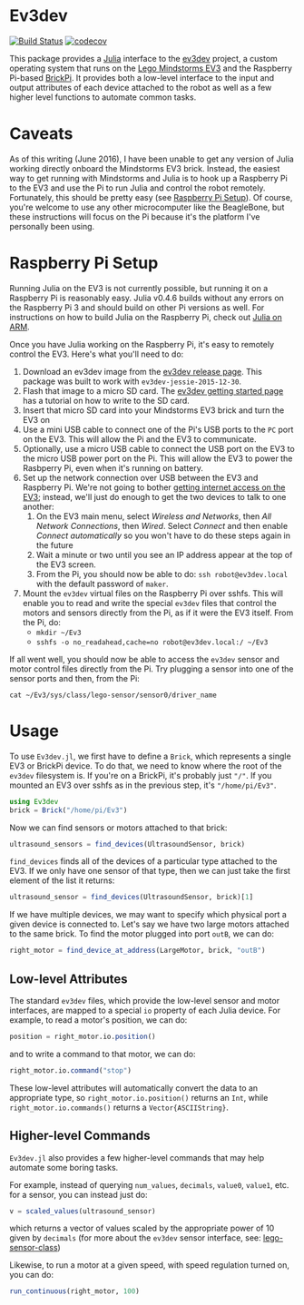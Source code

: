# Ev3dev

[![Build Status](https://travis-ci.org/rdeits/Ev3dev.jl.svg?branch=master)](https://travis-ci.org/rdeits/Ev3dev.jl)
[![codecov](https://codecov.io/gh/rdeits/Ev3dev.jl/branch/master/graph/badge.svg)](https://codecov.io/gh/rdeits/Ev3dev.jl)

This package provides a [Julia](http://julialang.org/) interface to the [ev3dev](http://www.ev3dev.org/) project, a custom operating system that runs on the [Lego Mindstorms EV3](http://www.lego.com/en-us/mindstorms/products/31313-mindstorms-ev3) and the Raspberry Pi-based [BrickPi](http://www.dexterindustries.com/BrickPi/). It provides both a low-level interface to the input and output attributes of each device attached to the robot as well as a few higher level functions to automate common tasks.

# Caveats

As of this writing (June 2016), I have been unable to get any version of Julia working directly onboard the Mindstorms EV3 brick. Instead, the easiest way to get running with Mindstorms and Julia is to hook up a Raspberry Pi to the EV3 and use the Pi to run Julia and control the robot remotely. Fortunately, this should be pretty easy (see [Raspberry Pi Setup](#raspberry_pi_setup)). Of course, you're welcome to use any other microcomputer like the BeagleBone, but these instructions will focus on the Pi because it's the platform I've personally been using.  

# Raspberry Pi Setup

Running Julia on the EV3 is not currently possible, but running it on a Raspberry Pi is reasonably easy. Julia v0.4.6 builds without any errors on the Raspberry Pi 3 and should build on other Pi versions as well. For instructions on how to build Julia on the Raspberry Pi, check out [Julia on ARM](https://github.com/JuliaLang/julia/blob/master/README.arm.md).

Once you have Julia working on the Raspberry Pi, it's easy to remotely control the EV3. Here's what you'll need to do:

1. Download an ev3dev image from the [ev3dev release page](https://github.com/ev3dev/ev3dev/releases). This package was built to work with `ev3dev-jessie-2015-12-30`.
1. Flash that image to a micro SD card. The [ev3dev getting started page](http://www.ev3dev.org/docs/getting-started/) has a tutorial on how to write to the SD card.
1. Insert that micro SD card into your Mindstorms EV3 brick and turn the EV3 on
1. Use a mini USB cable to connect one of the Pi's USB ports to the `PC` port on the EV3. This will allow the Pi and the EV3 to communicate.
1. Optionally, use a micro USB cable to connect the USB port on the EV3 to the micro USB power port on the Pi. This will allow the EV3 to power the Rasbperry Pi, even when it's running on battery.
1. Set up the network connection over USB between the EV3 and Raspberry Pi. We're not going to bother [getting internet access on the EV3](http://www.ev3dev.org/docs/tutorials/connecting-to-the-internet-via-usb/); instead, we'll just do enough to get the two devices to talk to one another:
    1. On the EV3 main menu, select *Wireless and Networks*, then *All Network Connections*, then *Wired*. Select *Connect* and then enable *Connect automatically* so you won't have to do these steps again in the future
    2. Wait a minute or two until you see an IP address appear at the top of the EV3 screen.
    2. From the Pi, you should now be able to do: `ssh robot@ev3dev.local` with the default password of `maker`.
1. Mount the `ev3dev` virtual files on the Raspberry Pi over sshfs. This will enable you to read and write the special `ev3dev` files that control the motors and sensors directly from the Pi, as if it were the EV3 itself. From the Pi, do:
    * `mkdir ~/Ev3`
    * `sshfs -o no_readahead,cache=no robot@ev3dev.local:/ ~/Ev3`

If all went well, you should now be able to access the `ev3dev` sensor and motor control files directly from the Pi. Try plugging a sensor into one of the sensor ports and then, from the Pi:

```
cat ~/Ev3/sys/class/lego-sensor/sensor0/driver_name
```

# Usage

To use `Ev3dev.jl`, we first have to define a `Brick`, which represents a single EV3 or BrickPi device. To do that, we need to know where the root of the `ev3dev` filesystem is. If you're on a BrickPi, it's probably just `"/"`. If you mounted an EV3 over sshfs as in the previous step, it's `"/home/pi/Ev3"`.

```julia
using Ev3dev
brick = Brick("/home/pi/Ev3")
```

Now we can find sensors or motors attached to that brick:

```julia
ultrasound_sensors = find_devices(UltrasoundSensor, brick)
```

`find_devices` finds all of the devices of a particular type attached to the EV3. If we only have one sensor of that type, then we can just take the first element of the list it returns:

```julia
ultrasound_sensor = find_devices(UltrasoundSensor, brick)[1]
```

If we have multiple devices, we may want to specify which physical port a given device is connected to. Let's say we have two large motors attached to the same brick. To find the motor plugged into port `outB`, we can do:

```julia
right_motor = find_device_at_address(LargeMotor, brick, "outB")
```

## Low-level Attributes

The standard `ev3dev` files, which provide the low-level sensor and motor interfaces, are mapped to a special `io` property of each Julia device. For example, to read a motor's position, we can do:

```julia
position = right_motor.io.position()
```

and to write a command to that motor, we can do:

```julia
right_motor.io.command("stop")
```

These low-level attributes will automatically convert the data to an appropriate type, so `right_motor.io.position()` returns an `Int`, while `right_motor.io.commands()` returns a `Vector{ASCIIString}`.

## Higher-level Commands

`Ev3dev.jl` also provides a few higher-level commands that may help automate some boring tasks.

For example, instead of querying `num_values`, `decimals`, `value0`, `value1`, etc. for a sensor, you can instead just do:

```julia
v = scaled_values(ultrasound_sensor)
```

which returns a vector of values scaled by the appropriate power of 10 given by `decimals` (for more about the `ev3dev` sensor interface, see: [lego-sensor-class](http://www.ev3dev.org/docs/drivers/lego-sensor-class/))

Likewise, to run a motor at a given speed, with speed regulation turned on, you can do:

```julia
run_continuous(right_motor, 100)
```
